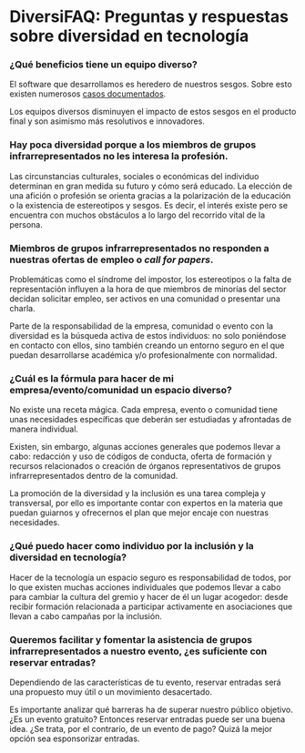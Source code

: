 # DiversiFAQ: Preguntas y respuestas sobre diversidad en tecnología

### ¿Qué beneficios tiene un equipo diverso?

El software que desarrollamos es heredero de nuestros sesgos. Sobre esto existen
numerosos [casos documentados](https://www.theguardian.com/technology/2017/apr/13/ai-programs-exhibit-racist-and-sexist-biases-research-reveals).

Los equipos diversos disminuyen el impacto de estos sesgos en el producto final
y son asimismo más resolutivos e innovadores.

### Hay poca diversidad porque a los miembros de grupos infrarrepresentados no les interesa la profesión.

Las circunstancias culturales, sociales o económicas del individuo determinan en gran medida su futuro y cómo será educado. La elección de una afición o profesión se orienta gracias a la polarización de la educación o la existencia de estereotipos y sesgos. Es decir, el interés existe pero se encuentra con muchos obstáculos a lo largo del recorrido vital de la persona.

### Miembros de grupos infrarrepresentados no responden a nuestras ofertas de empleo o *call for papers*.

Problemáticas como el síndrome del impostor, los estereotipos o la falta de
representación influyen a la hora de que miembros de minorías del sector decidan
solicitar empleo, ser activos en una comunidad o presentar una charla.

Parte de la responsabilidad de la empresa, comunidad o evento con la diversidad
es la búsqueda activa de estos individuos: no solo poniéndose en contacto con
ellos, sino también creando un entorno seguro en el que puedan desarrollarse
académica y/o profesionalmente con normalidad.

### ¿Cuál es la fórmula para hacer de mi empresa/evento/comunidad un espacio diverso?

No existe una receta mágica. Cada empresa, evento o comunidad tiene unas necesidades específicas que deberán ser estudiadas y afrontadas de manera individual.

Existen, sin embargo, algunas acciones generales que podemos llevar a cabo: redacción y uso de códigos de conducta, oferta de formación y recursos relacionados o creación de órganos representativos de grupos infrarrepresentados dentro de la comunidad.

La promoción de la diversidad y la inclusión es una tarea compleja y transversal, por ello es importante contar con expertos en la materia que puedan guiarnos y ofrecernos el plan que mejor encaje con nuestras necesidades.

### ¿Qué puedo hacer como individuo por la inclusión y la diversidad en tecnología?

Hacer de la tecnología un espacio seguro es responsabilidad de todos, por lo que existen muchas acciones individuales que podemos llevar a cabo para cambiar la cultura del gremio y hacer de él un lugar acogedor: desde recibir formación relacionada a participar activamente en asociaciones que llevan a cabo campañas por la inclusión.

### Queremos facilitar y fomentar la asistencia de grupos infrarrepresentados a nuestro evento, ¿es suficiente con reservar entradas?

Dependiendo de las características de tu evento, reservar entradas será una propuesto muy útil o un movimiento desacertado.

Es importante analizar qué barreras ha de superar nuestro público objetivo. ¿Es un evento gratuito? Entonces reservar entradas puede ser una buena idea. ¿Se trata, por el contrario, de un evento de pago? Quizá la mejor opción sea esponsorizar entradas.
